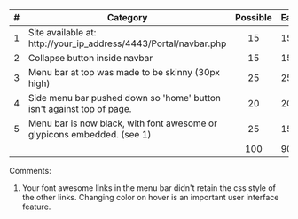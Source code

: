 | # |  Category                                                                                           | Possible | Earned|
|---|-----------------------------------------------------------------------------------------------------|:--------:|:------|
| 1 | Site available at: http://your_ip_address/4443/Portal/navbar.php                                    |   15     |   15  |
| 2 | Collapse button inside navbar                                                                       |   15     |   15  |
| 3 | Menu bar at top was made to be skinny (30px high)                                                   |   25     |   25  |
| 4 | Side menu bar pushed down so 'home' button isn't against top of page.                               |   20     |   20  |
| 5 | Menu bar is now black, with font awesome or glypicons embedded.       (see 1)                       |   25     |   15  |
|   |                                                                                                     |   100    |  90   |

Comments:

1. Your font awesome links in the menu bar didn't retain the css style of the other links. Changing color on hover is an important user interface feature.
